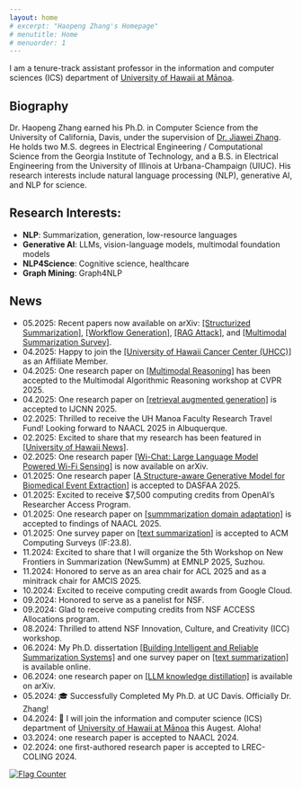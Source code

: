 ```yaml
---
layout: home
# excerpt: "Haopeng Zhang's Homepage"
# menutitle: Home
# menuorder: 1
---
```


I am a tenure-track assistant professor in the information and computer sciences (ICS) department of <a href="https://www.ics.hawaii.edu/"><u>University of Hawaii at Mānoa</u></a>. 

<!-- #### I have multiple openings for self-motivated PhD students starting in Fall 2025, Spring 2026, and Fall 2026. -->


## Biography

Dr. Haopeng Zhang earned his Ph.D. in Computer Science from the University of California, Davis, under the supervision of <a href="http://jiaweizhang.net/"><u>Dr. Jiawei Zhang</u></a>. He holds two M.S. degrees in Electrical Engineering / Computational Science from the Georgia Institute of Technology, and a B.S. in Electrical Engineering from the University of Illinois at Urbana-Champaign (UIUC). His research interests include natural language processing (NLP), generative AI, and NLP for science.


## Research Interests:

- **NLP**: Summarization, generation, low-resource languages
- **Generative AI**: LLMs, vision-language models, multimodal foundation models
- **NLP4Science**: Cognitive science, healthcare
- **Graph Mining**: Graph4NLP


## News


- 05.2025: Recent papers now available on arXiv: <a href="https://arxiv.org/abs/2505.22950" target="_blank">[Structurized Summarization]</a>, <a href="https://arxiv.org/abs/2505.22967" target="_blank">[Workflow Generation]</a>, <a href="https://arxiv.org/abs/2505.22950" target="_blank">[RAG Attack]</a>, and <a href="https://arxiv.org/abs/2505.22950" target="_blank">[Multimodal Summarization Survey]</a>.  
- 04.2025: Happy to join the <a href = "https://www.uhcancercenter.org/" target="_blank"> [University of Hawaii Cancer Center (UHCC)]</a> as an Affiliate Member.
- 04.2025: One research paper on <a href = "https://arxiv.org/abs/2406.12169" target="_blank"> [Multimodal Reasoning]</a> has been accepted to the Multimodal Algorithmic Reasoning workshop at CVPR 2025.
- 04.2025: One research paper on <a href = "https://arxiv.org/abs/2406.12169" target="_blank"> [retrieval augmented generation]</a> is accepted to IJCNN 2025.
- 02.2025: Thrilled to receive the UH Manoa Faculty Research Travel Fund! Looking forward to NAACL 2025 in Albuquerque.
- 02.2025: Excited to share that my research has been featured in  <a href = "https://www.hawaii.edu/news/2025/02/07/ai-breakthroughs-healthcare-education-more/" target="_blank"> [University of Hawaii News]</a>.
- 02.2025: One research paper <a href = "https://arxiv.org/abs/2502.12421" target="_blank"> [Wi-Chat: Large Language Model Powered Wi-Fi Sensing]</a> is now available on arXiv.
- 01.2025: One research paper <a href = "https://www.arxiv.org/abs/2408.06583" target="_blank"> [A Structure-aware Generative Model for Biomedical Event Extraction]</a> is accepted to DASFAA 2025.
- 01.2025: Excited to receive $7,500 computing credits from OpenAI’s Researcher Access Program.
- 01.2025: One research paper on <a href = "https://arxiv.org/pdf/2410.15687" target="_blank"> [summmarization domain adaptation]</a> is accepted to findings of NAACL 2025.
- 01.2025: One survey paper on <a href = "https://arxiv.org/abs/2406.11289" target="_blank"> [text summarization]</a> is accepted to ACM Computing Surveys (IF:23.8).
- 11.2024: Excited to share that I will organize the 5th Workshop on New Frontiers in Summarization (NewSumm) at EMNLP 2025, Suzhou.
- 11.2024: Honored to serve as an area chair for ACL 2025 and as a minitrack chair for AMCIS 2025.
- 10.2024: Excited to receive computing credit awards from Google Cloud.
- 09.2024: Honored to serve as a panelist for NSF.
- 09.2024: Glad to receive computing credits from NSF ACCESS Allocations program.
- 08.2024: Thrilled to attend NSF Innovation, Culture, and Creativity (ICC) workshop.
- 06.2024: My Ph.D. dissertation <a href = "https://escholarship.org/uc/item/7zn0b66s" target="_blank">[Building Intelligent and Reliable Summarization Systems]</a> and one survey paper on <a href = "https://arxiv.org/abs/2406.11289" target="_blank"> [text summarization]</a> is available online.
- 06.2024: one research paper on <a href = "https://arxiv.org/abs/2406.12169" target="_blank">[LLM knowledge distillation]</a> is available on arXiv.
- 05.2024: 🎓 Successfully Completed My Ph.D. at UC Davis. Officially Dr. Zhang!
- 04.2024: 🎉 I will join the information and computer science (ICS) department of <a href="https://www.ics.hawaii.edu/"><u>University of Hawaii at Mānoa</u></a> this Augest. Aloha! 
- 03.2024: one research paper is accepted to NAACL 2024.
- 02.2024: one first-authored research paper is accepted to LREC-COLING 2024.

<!-- - 10.2023: two first-authored research papers are accepted to Findings of EMNLP 2023.
- 09.2023: serve as PC member for SDM 24.
- 09.2023: one first-authored research paper is accepted to IJCNLP-AACL 2023.
- 06.2023: start my research internship at AWS AI lab.
- 06.2023: one first-authored research paper is accepted to LLM4AI workshop at KDD 23.
- 06.2023: serve as reviewer for EMNLP 2023, SDM 24 and PC for NewSumm workshop 2023.
- 05.2023: one first-authored research paper is accepted to ACL 2023 CODI. 
- 05.2023: one first-authored research paper is accepted to Findings of ACL 2023.
- 04.2023: start my research internship at Megagon Lab.
- 04.2023: one research paper <a href = "https://arxiv.org/abs/2304.04193" target="_blank">[Extractive Summarization via ChatGPT for Faithful Summary Generation]</a> is available on arXiv. 
- 03.2023: receive UC Davis GGCS Research Fellowship.
- 03.2023: serve as reviewer for ACL 23, IEEE TASLP, IEEE Transactions on Big Data.
- 02.2023: passed my QE exam. -->

<a href="https://info.flagcounter.com/pYGa"><img src="https://s11.flagcounter.com/count2/pYGa/bg_FFFFFF/txt_000000/border_CCCCCC/columns_8/maxflags_30/viewers_0/labels_0/pageviews_1/flags_0/percent_0/" alt="Flag Counter" border="0"></a>


